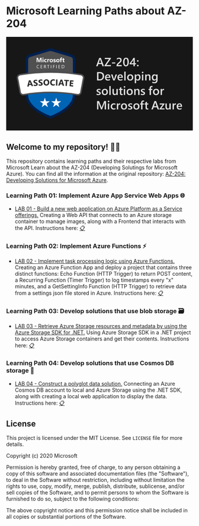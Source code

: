 # Microsoft Learning Paths about AZ-204
![Imagen AZ-204](az204-img.png)

## Welcome to my repository! 👋👋
This repository contains learning paths and their respective labs from Microsoft Learn about the AZ-204 (Developing Solutings for Microsoft Azure). You can find all the information at the original repository: [AZ-204: Developing Solutions for Microsoft Azure](https://github.com/MicrosoftLearning/AZ-204-DevelopingSolutionsforMicrosoftAzure.git).


### Learning Path 01: Implement Azure App Service Web Apps 🌐
- [LAB 01 - Build a new web application on Azure Platform as a Service offerings.](https://github.com/dCruzCoding/MicrosoftLabs-AZ204/tree/main/Lab01)
Creating a Web API that connects to an Azure storage container to manage images, along with a Frontend that interacts with the API.
Instructions here: [📋](https://microsoftlearning.github.io/AZ-204-DevelopingSolutionsforMicrosoftAzure/Instructions/Labs/AZ-204_lab_01.html)

### Learning Path 02: Implement Azure Functions ⚡
- [LAB 02 - Implement task processing logic using Azure Functions.](https://github.com/dCruzCoding/MicrosoftLabs-AZ204/tree/main/Lab02) 
Creating an Azure Function App and deploy a project that contains three distinct functions:  Echo Function (HTTP Trigger) to return POST content, a Recurring Function (Timer Trigger) to log timestamps every "x" minutes, and a GetSettingInfo Function (HTTP Trigger) to retrieve data from a settings json file stored in Azure.
Instructions here: [📋](https://microsoftlearning.github.io/AZ-204-DevelopingSolutionsforMicrosoftAzure/Instructions/Labs/AZ-204_lab_02.html)

### Learning Path 03: Develop solutions that use blob storage 🗃️
- [LAB 03 - Retrieve Azure Storage resources and metadata by using the Azure Storage SDK for .NET.](https://github.com/dCruzCoding/MicrosoftLabs-AZ204/tree/main/Lab03) 
Using Azure Storage SDK in a .NET project to access Azure Storage containers and get their contents.
Instructions here: [📋](https://microsoftlearning.github.io/AZ-204-DevelopingSolutionsforMicrosoftAzure/Instructions/Labs/AZ-204_lab_03.html)

### Learning Path 04: Develop solutions that use Cosmos DB storage 🌌
- [LAB 04 - Construct a polyglot data solution.](https://github.com/dCruzCoding/MicrosoftLabs-AZ204/tree/main/Lab04) 
Connecting an Azure Cosmos DB account to local and Azure Storage using the .NET SDK, along with creating a local web application to display the data.
Instructions here: [📋](https://microsoftlearning.github.io/AZ-204-DevelopingSolutionsforMicrosoftAzure/Instructions/Labs/AZ-204_lab_04.html)





## License

This project is licensed under the MIT License. See `LICENSE` file for more details.

Copyright (c) 2020 Microsoft

Permission is hereby granted, free of charge, to any person obtaining a copy
of this software and associated documentation files (the "Software"), to deal
in the Software without restriction, including without limitation the rights
to use, copy, modify, merge, publish, distribute, sublicense, and/or sell
copies of the Software, and to permit persons to whom the Software is
furnished to do so, subject to the following conditions:

The above copyright notice and this permission notice shall be included in all
copies or substantial portions of the Software.
